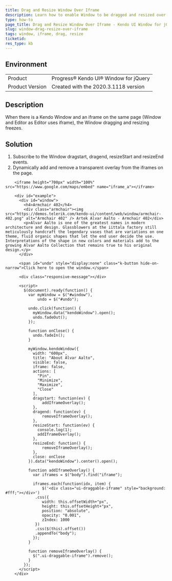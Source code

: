 ```yaml
---
title: Drag and Resize Window Over Iframe
description: Learn how to enable Window to be dragged and resized over iframe elements.
type: how-to
page_title: Drag and Resize Window Over Iframe - Kendo UI Window for jQuery
slug: window-drag-resize-over-iframe
tags: window, iframe, drag, resize
ticketid:
res_type: kb
---
```


## Environment

<table>
 <tr>
  <td>Product</td>
  <td>Progress® Kendo UI® Window for jQuery</td>
 </tr>
 <tr>
  <td>Product Version</td>
  <td>Created with the 2020.3.1118 version</td>
 </tr>
</table>

## Description

When there is a Kendo Window and an iframe on the same page (Window and Editor as Editor uses iframe), the Window dragging and resizing freezes.

## Solution

1. Subscribe to the Window dragstart, dragend, resizeStart and resizeEnd events.
1. Dynamically add and remove a transparent overlay from the iframes on the page.

```dojo
    <iframe height="700px" width="100%" src="https://www.google.com/maps/embed" name="iframe_a"></iframe>

    <div id="example">
      <div id="window">
        <h4>Armchair 402</h4>
        <div class="armchair"><img src="https://demos.telerik.com/kendo-ui/content/web/window/armchair-402.png" alt="Armchair 402" /> Artek Alvar Aalto - Armchair 402</div>
        <p>Alvar Aalto is one of the greatest names in modern architecture and design. Glassblowers at the iittala factory still meticulously handcraft the legendary vases that are variations on one theme, fluid organic shapes that let the end user decide the use. Interpretations of the shape in new colors and materials add to the growing Alvar Aalto Collection that remains true to his original design.</p>
      </div>

      <span id="undo" style="display:none" class="k-button hide-on-narrow">Click here to open the window.</span>

      <div class="responsive-message"></div>

      <script>
        $(document).ready(function() {
          var myWindow = $("#window"),
              undo = $("#undo");

          undo.click(function() {
            myWindow.data("kendoWindow").open();
            undo.fadeOut();
          });

          function onClose() {
            undo.fadeIn();
          }

          myWindow.kendoWindow({
            width: "600px",
            title: "About Alvar Aalto",
            visible: false,
            iframe: false,
            actions: [
              "Pin",
              "Minimize",
              "Maximize",
              "Close"
            ],
            dragstart: function(ev) {
            	addIframeOverlay();
            },
            dragend: function(ev) {
            	removeIframeOverlay();
            },
            resizeStart: function(ev) {
              console.log(1);
              addIframeOverlay();
            },
            resizeEnd: function() {
            	removeIframeOverlay();
            },
            close: onClose
          }).data("kendoWindow").center().open();

          function addIframeOverlay() {
          	var iframes = $("body").find("iframe");

            iframes.each(function(idx, item) {
            	$('<div class="ui-draggable-iframe" style="background: #fff;"></div>')
             .css({
                width: this.offsetWidth+"px",
                height: this.offsetHeight+"px",
                position: "absolute",
                opacity: "0.001",
                zIndex: 1000
             })
             .css($(this).offset())
             .appendTo("body");
            });
          }

          function removeIframeOverlay() {
          	$(".ui-draggable-iframe").remove();
          }
        });
      </script>
    </div>
```
